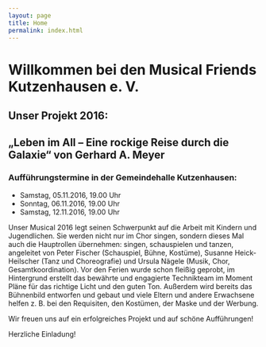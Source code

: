 ```yaml
---
layout: page
title: Home
permalink: index.html
---
```


# Willkommen bei den Musical Friends Kutzenhausen e. V.

## Unser Projekt 2016:

## „Leben im All – Eine rockige Reise durch die Galaxie“ von Gerhard A. Meyer

### Aufführungstermine in der Gemeindehalle Kutzenhausen:

* Samstag, 05.11.2016, 19.00 Uhr
* Sonntag, 06.11.2016, 19.00 Uhr
* Samstag, 12.11.2016, 19.00 Uhr

Unser Musical 2016 legt seinen Schwerpunkt auf die Arbeit mit Kindern und Jugendlichen. Sie werden nicht nur im Chor singen, sondern dieses Mal auch die Hauptrollen übernehmen: singen, schauspielen und tanzen, angeleitet von Peter Fischer (Schauspiel, Bühne, Kostüme), Susanne Heick-Heilscher (Tanz und Choreografie) und Ursula Nägele (Musik, Chor, Gesamtkoordination). Vor den Ferien wurde schon fleißig geprobt, im Hintergrund erstellt das bewährte und engagierte Technikteam im Moment Pläne für das richtige Licht und den guten Ton. Außerdem wird bereits das Bühnenbild entworfen und gebaut und viele Eltern und andere Erwachsene helfen z. B. bei den Requisiten, den Kostümen, der Maske und der Werbung.

Wir freuen uns auf ein erfolgreiches Projekt und auf schöne Aufführungen!

Herzliche Einladung!

